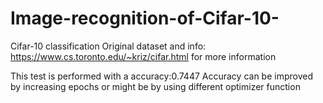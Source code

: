 # Image-recognition-of-Cifar-10-
Cifar-10 classification
Original dataset and info: https://www.cs.toronto.edu/~kriz/cifar.html for more information


This test is performed with a accuracy:0.7447
Accuracy can be improved by increasing epochs or might be by using different optimizer function
